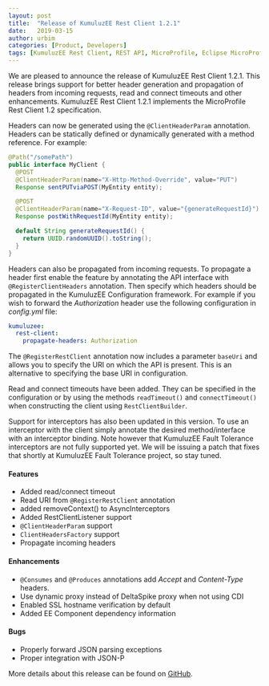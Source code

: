 ```yaml
---
layout: post
title:  "Release of KumuluzEE Rest Client 1.2.1"
date:   2019-03-15
author: urbim
categories: [Product, Developers]
tags: [KumuluzEE Rest Client, REST API, MicroProfile, Eclipse MicroProfile]
---
```


We are pleased to announce the release of KumuluzEE Rest Client 1.2.1. This release brings support for better header
generation and propagation of headers from incoming requests, read and connect timeouts and other enhancements.
KumuluzEE Rest Client 1.2.1 implements the MicroProfile Rest Client 1.2 specification.

Headers can now be generated using the `@ClientHeaderParam` annotation. Headers can be statically defined or dynamically
generated with a method reference. For example:

<!--more-->

```java
@Path("/somePath")
public interface MyClient {
  @POST
  @ClientHeaderParam(name="X-Http-Method-Override", value="PUT")
  Response sentPUTviaPOST(MyEntity entity);

  @POST
  @ClientHeaderParam(name="X-Request-ID", value="{generateRequestId}")
  Response postWithRequestId(MyEntity entity);

  default String generateRequestId() {
    return UUID.randomUUID().toString();
  }
}
```

Headers can also be propagated from incoming requests. To propagate a header first enable the feature by annotating the
API interface with `@RegisterClientHeaders` annotation. Then specify which headers should be propagated in the KumuluzEE
Configuration framework. For example if you wish to forward the _Authorization_ header use the following configuration
in _config.yml_ file:

```yaml
kumuluzee:
  rest-client:
    propagate-headers: Authorization
```

The `@RegisterRestClient` annotation now includes a parameter `baseUri` and allows you to specify the URI on which the
API is present. This is an alternative to specifying the base URI in configuration.

Read and connect timeouts have been added. They can be specified in the configuration or by using the methods
`readTimeout()` and `connectTimeout()` when constructing the client using `RestClientBuilder`.

Support for interceptors has also been updated in this version. To use an interceptor with the client simply annotate
the desired method/interface with an interceptor binding. Note however that KumuluzEE Fault Tolerance interceptors are
not fully supported yet. We will be issuing a patch that fixes that shortly at KumuluzEE Fault Tolerance project, so
stay tuned.

#### Features

- Added read/connect timeout
- Read URI from `@RegisterRestClient` annotation
- added removeContext() to AsyncInterceptors
- Added RestClientListener support
- `@ClientHeaderParam` support
- `ClientHeadersFactory` support
- Propagate incoming headers

#### Enhancements

- `@Consumes` and `@Produces` annotations add _Accept_ and _Content-Type_ headers.
- Use dynamic proxy instead of DeltaSpike proxy when not using CDI
- Enabled SSL hostname verification by default
- Added EE Component dependency information

#### Bugs

- Properly forward JSON parsing exceptions
- Proper integration with JSON-P

More details about this release can be found on
[GitHub](https://github.com/kumuluz/kumuluzee-rest-client/releases/tag/v1.2.1).
